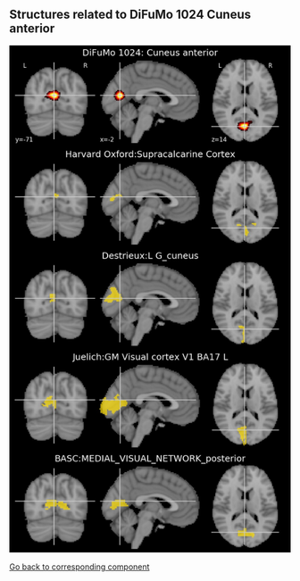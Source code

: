 


## Structures related to DiFuMo 1024 Cuneus anterior

![197](197.jpg "Structures related to DiFuMo 1024 Cuneus anterior")

[Go back to corresponding component](https://parietal-inria.github.io/DiFuMo/1024/html/197.html)